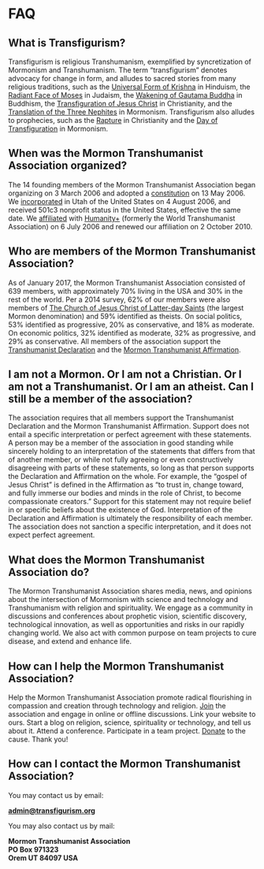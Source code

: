 # FAQ

## What is Transfigurism?
Transfigurism is religious Transhumanism, exemplified by syncretization of Mormonism and Transhumanism. The term “transfigurism” denotes advocacy for change in form, and alludes to sacred stories from many religious traditions, such as the [Universal Form of Krishna](http://vedabase.com/en/bg/11) in Hinduism, the [Radiant Face of Moses](http://www.biblegateway.com/passage/?search=Exodus+34%3A29-35&version=NIV) in Judaism, the [Wakening of Gautama Buddha](http://www.accesstoinsight.org/tipitaka/dn/dn.16.1-6.vaji.html#para-4-47) in Buddhism, the [Transfiguration of Jesus Christ](http://www.biblegateway.com/passage/?search=Mark%209:1-10&version=NIV) in Christianity, and the [Translation of the Three Nephites](http://www.lds.org/scriptures/bofm/3-ne/28) in Mormonism. Transfigurism also alludes to prophecies, such as the [Rapture](http://www.biblegateway.com/passage/?search=1%20Corinthians%2015:45-55&version=NIV) in Christianity and the [Day of Transfiguration](http://www.lds.org/scriptures/dc-testament/dc/63.20-21?lang=eng#19) in Mormonism.

## When was the Mormon Transhumanist Association organized?
The 14 founding members of the Mormon Transhumanist Association began organizing on 3 March 2006 and adopted a [constitution](/about/constitution) on 13 May 2006. We [incorporated](/about/articles-of-incorporation) in Utah of the United States on 4 August 2006, and received 501c3 nonprofit status in the United States, effective the same date. We [affiliated](http://humanityplus.org/about/affiliates/) with [Humanity+](http://humanityplus.org/) (formerly the World Transhumanist Association) on 6 July 2006 and renewed our affiliation on 2 October 2010.

## Who are members of the Mormon Transhumanist Association?
As of January 2017, the Mormon Transhumanist Association consisted of 639 members, with approximately 70% living in the USA and 30% in the rest of the world. Per a 2014 survey, 62% of our members were also members of [The Church of Jesus Christ of Latter-day Saints](http://lds.org/) (the largest Mormon denomination) and 59% identified as theists. On social politics, 53% identified as progressive, 20% as conservative, and 18% as moderate. On economic politics, 32% identified as moderate, 32% as progressive, and 29% as conservative. All members of the association support the [Transhumanist Declaration](/about/transhumanist-declaration) and the [Mormon Transhumanist Affirmation](/about/affirmation).

## I am not a Mormon. Or I am not a Christian. Or I am not a Transhumanist. Or I am an atheist. Can I still be a member of the association?
The association requires that all members support the Transhumanist Declaration and the Mormon Transhumanist Affirmation. Support does not entail a specific interpretation or perfect agreement with these statements. A person may be a member of the association in good standing while sincerely holding to an interpretation of the statements that differs from that of another member, or while not fully agreeing or even constructively disagreeing with parts of these statements, so long as that person supports the Declaration and Affirmation on the whole. For example, the “gospel of Jesus Christ” is defined in the Affirmation as “to trust in, change toward, and fully immerse our bodies and minds in the role of Christ, to become compassionate creators.” Support for this statement may not require belief in or specific beliefs about the existence of God. Interpretation of the Declaration and Affirmation is ultimately the responsibility of each member. The association does not sanction a specific interpretation, and it does not expect perfect agreement.

## What does the Mormon Transhumanist Association do?
The Mormon Transhumanist Association shares media, news, and opinions about the intersection of Mormonism with science and technology and Transhumanism with religion and spirituality. We engage as a community in discussions and conferences about prophetic vision, scientific discovery, technological innovation, as well as opportunities and risks in our rapidly changing world. We also act with common purpose on team projects to cure disease, and extend and enhance life.

## How can I help the Mormon Transhumanist Association?
Help the Mormon Transhumanist Association promote radical flourishing in compassion and creation through technology and religion. [Join](/join) the association and engage in online or offline discussions. Link your website to ours. Start a blog on religion, science, spirituality or technology, and tell us about it. Attend a conference. Participate in a team project. [Donate](/join#donation) to the cause. Thank you!

## How can I contact the Mormon Transhumanist Association?
You may contact us by email:

[**admin@transfigurism.org**](mailto:admin@transfigurism.org)

You may also contact us by mail:

**Mormon Transhumanist Association  
PO Box 971323  
Orem UT 84097 USA**
